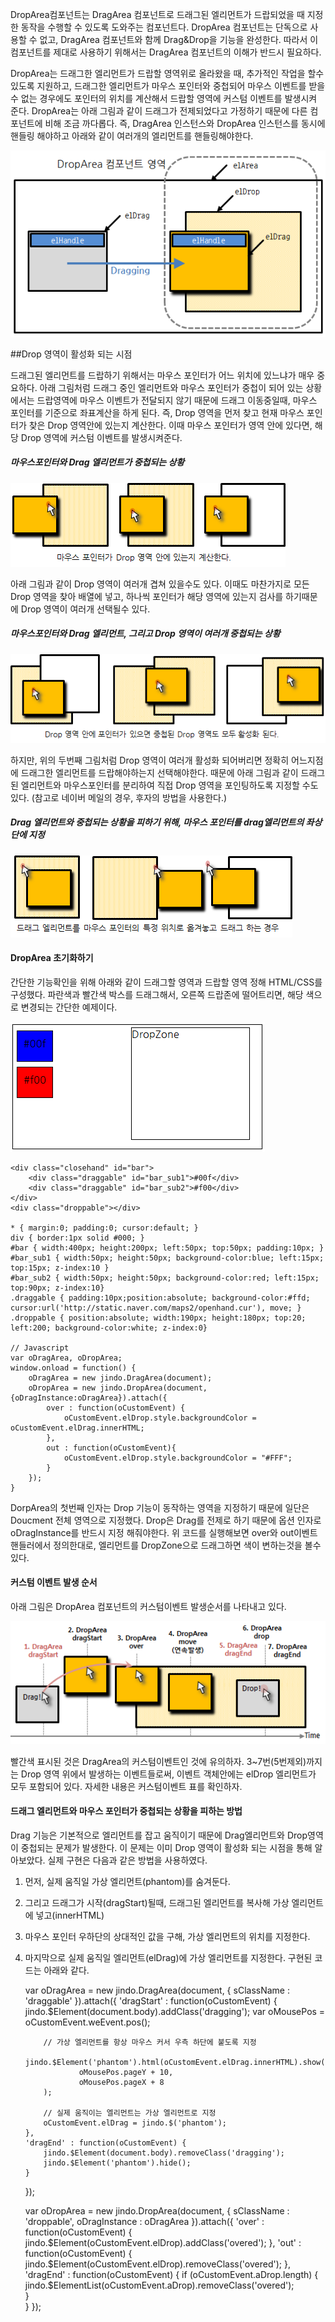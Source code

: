 DropArea컴포넌트는 DragArea 컴포넌트로 드래그된 엘리먼트가 드랍되었을 때 지정한 동작을 수행할 수 있도록 도와주는 컴포넌트다.
DropArea 컴포넌트는 단독으로 사용할 수 없고, DragArea 컴포넌트와 함께 Drag&Drop을 기능을 완성한다. 따라서 이 컴포넌트를 제대로 사용하기 위해서는 DragArea 컴포넌트의 이해가 반드시 필요하다.

DropArea는 드래그한 엘리먼트가 드랍할 영역위로 올라왔을 때, 추가적인 작업을 할수있도록 지원하고, 드래그한 엘리먼트가 마우스 포인터와 중첩되어 마우스 이벤트를 받을수 없는 경우에도 포인터의 위치를 계산해서 드랍할 영역에 커스텀 이벤트를 발생시켜 준다. 
DropArea는 아래 그림과 같이 드래그가 전제되었다고 가정하기 때문에 다른 컴포넌트에 비해 조금 까다롭다. 즉, DragArea 인스턴스와 DropArea 인스턴스를 동시에 핸들링 해야하고 아래와 같이 여러개의 엘리먼트를 핸들링해야한다. 

![](Basic.png "")

##Drop 영역이 활성화 되는 시점

드래그된 엘리먼트를 드랍하기 위해서는 마우스 포인터가 어느 위치에 있느냐가 매우 중요하다. 아래 그림처럼 드래그 중인 엘리먼트와 마우스 포인터가 중첩이 되어 있는 상황에서는 드랍영역에 마우스 이벤트가 전달되지 않기 때문에 드래그 이동중일때, 마우스 포인터를 기준으로 좌표계산을 하게 된다. 즉, Drop 영역을 먼저 찾고 현재 마우스 포인터가 찾은 Drop 영역안에 있는지 계산한다. 이때 마우스 포인터가 영역 안에 있다면, 해당 Drop 영역에 커스텀 이벤트를 발생시켜준다.

##### 마우스포인터와 Drag 엘리먼트가 중첩되는 상황

![](Activation.png "")

아래 그림과 같이 Drop 영역이 여러개 겹쳐 있을수도 있다. 이때도 마찬가지로 모든 Drop 영역을 찾아 배열에 넣고, 하나씩 포인터가 해당 영역에 있는지 검사를 하기때문에 Drop 영역이 여러개 선택될수 있다.

##### 마우스포인터와 Drag 엘리먼트, 그리고 Drop 영역이 여러개 중첩되는 상황

![](Activation1-1.png "")

하지만, 위의 두번째 그림처럼 Drop 영역이 여러개 활성화 되어버리면 정확히 어느지점에 드래그한 엘리먼트를 드랍해야하는지 선택해야한다. 때문에 아래 그림과 같이 드래그된 엘리먼트와 마우스포인터를 분리하여 직접 Drop 영역을 포인팅하도록 지정할 수도 있다. (참고로 네이버 메일의 경우, 후자의 방법을 사용한다.)

##### Drag 엘리먼트와 중첩되는 상황을 피하기 위해, 마우스 포인터를 drag엘리먼트의 좌상단에 지정

![](Activation2.png "")

#### DropArea 초기화하기

간단한 기능확인을 위해 아래와 같이 드래그할 영역과 드랍할 영역 정해 HTML/CSS를 구성했다.
파란색과 빨간색 박스를 드래그해서, 오른쪽 드랍존에 떨어트리면, 해당 색으로 변경되는 간단한 예제이다.

![](Example.png "")

	<div class="closehand" id="bar"> 
	    <div class="draggable" id="bar_sub1">#00f</div> 
	    <div class="draggable" id="bar_sub2">#f00</div> 
	</div>
	<div class="droppable"></div>
	
	* { margin:0; padding:0; cursor:default; }
	div { border:1px solid #000; }
	#bar { width:400px; height:200px; left:50px; top:50px; padding:10px; }
	#bar_sub1 { width:50px; height:50px; background-color:blue; left:15px; top:15px; z-index:10 }
	#bar_sub2 { width:50px; height:50px; background-color:red; left:15px; top:90px; z-index:10}
	.draggable { padding:10px;position:absolute; background-color:#ffd; cursor:url('http://static.naver.com/maps2/openhand.cur'), move; }
	.droppable { position:absolute; width:190px; height:180px; top:20; left:200; background-color:white; z-index:0}
	
	// Javascript
	var oDragArea, oDropArea;
	window.onload = function() {
	    oDragArea = new jindo.DragArea(document);
	    oDropArea = new jindo.DropArea(document, {oDragInstance:oDragArea}).attach({
	        over : function(oCustomEvent) {
	            oCustomEvent.elDrop.style.backgroundColor = oCustomEvent.elDrag.innerHTML;
	        },
	        out : function(oCustomEvent){
	            oCustomEvent.elDrop.style.backgroundColor = "#FFF";
	        }
	    });
	}

DorpArea의 첫번째 인자는 Drop 기능이 동작하는 영역을 지정하기 때문에 일단은 Doucment 전체 영역으로 지정했다. Drop은 Drag를 전제로 하기 때문에 옵션 인자로 oDragInstance를 반드시 지정 해줘야한다. 위 코드를 실행해보면 over와 out이벤트 핸들러에서 정의한대로, 엘리먼트를 DropZone으로 드래그하면 색이 변하는것을 볼수있다.

#### 커스텀 이벤트 발생 순서

아래 그림은 DropArea 컴포넌트의 커스텀이벤트 발생순서를 나타내고 있다. 

![](EventSequence.png "")

빨간색 표시된 것은 DragArea의 커스텀이벤트인 것에 유의하자. 3~7번(5번제외)까지는 Drop 영역 위에서 발생하는 이벤트들로써, 이벤트 객체안에는 elDrop 엘리먼트가 모두 포함되어 있다. 자세한 내용은 커스텀이벤트 표를 확인하자.

#### 드래그 엘리먼트와 마우스 포인터가 중첩되는 상황을 피하는 방법

Drag 기능은 기본적으로 엘리먼트를 잡고 움직이기 때문에 Drag엘리먼트와 Drop영역이 중첩되는 문제가 발생한다. 이 문제는 이미 Drop 영역이 활성화 되는 시점을 통해 알아보았다. 실제 구현은 다음과 같은 방법을 사용하였다.
 1. 먼저, 실제 움직일 가상 엘리먼트(phantom)를 숨겨둔다.
 2. 그리고 드래그가 시작(dragStart)될때, 드래그된 엘리먼트를 복사해 가상 엘리먼트에 넣고(innerHTML)
 3. 마우스 포인터 우하단의 상대적인 값을 구해, 가상 엘리먼트의 위치를 지정한다.
 4. 마지막으로 실제 움직일 엘리먼트(elDrag)에 가상 엘리먼트를 지정한다.
구현된 코드는 아래와 같다.

	var oDragArea = new jindo.DragArea(document, { sClassName : 'draggable' }).attach({
	    'dragStart' : function(oCustomEvent) {
	        jindo.$Element(document.body).addClass('dragging');
	        var oMousePos = oCustomEvent.weEvent.pos();
	         
	        // 가상 엘리먼트를 항상 마우스 커서 우측 하단에 붙도록 지정
	        jindo.$Element('phantom').html(oCustomEvent.elDrag.innerHTML).show().offset(
	                oMousePos.pageY + 10,
	                oMousePos.pageX + 8
	        );
	         
	        // 실제 움직이는 엘리먼트는 가상 엘리먼트로 지정
	        oCustomEvent.elDrag = jindo.$('phantom');
	    },
	    'dragEnd' : function(oCustomEvent) {
	        jindo.$Element(document.body).removeClass('dragging');
	        jindo.$Element('phantom').hide();
	    }
	});
	 
	var oDropArea = new jindo.DropArea(document, { sClassName : 'droppable', oDragInstance : oDragArea }).attach({
	    'over' : function(oCustomEvent) {
	        jindo.$Element(oCustomEvent.elDrop).addClass('overed');
	    },
	    'out' : function(oCustomEvent) {
	        jindo.$Element(oCustomEvent.elDrop).removeClass('overed');
	    },
	    'dragEnd' : function(oCustomEvent) {
	        if (oCustomEvent.aDrop.length) {
	            jindo.$ElementList(oCustomEvent.aDrop).removeClass('overed');                  
	        }  
	    }
	});